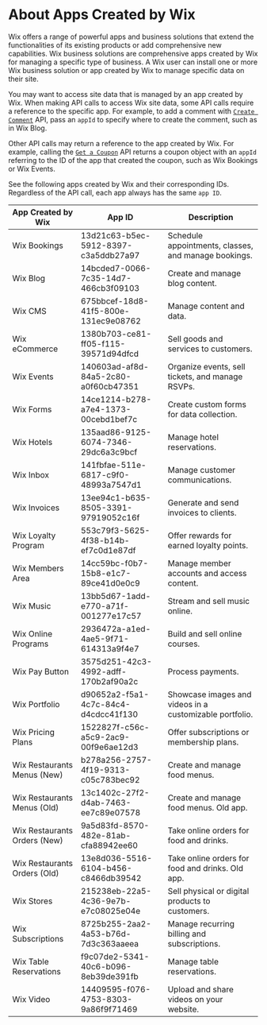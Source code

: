 # About Apps Created by Wix

Wix offers a range of powerful apps and business solutions that extend the functionalities of its existing products or add comprehensive new capabilities. Wix business solutions are comprehensive apps created by Wix for managing a specific type of business. A Wix user can install one or more Wix business solution or app created by Wix to manage specific data on their site. 

You may want to access site data that is managed by an app created by Wix. When making API calls to access Wix site data, some API calls require a reference to the specific app. For example, to add a comment with [`Create Comment`](https://dev.wix.com/docs/rest/api-reference/comments/comments/create-comment) API, pass an `appId` to specify where to create the comment, such as in Wix Blog. 

Other API calls may return a reference to the app created by Wix. For example, calling the [`Get a Coupon`](https://dev.wix.com/docs/rest/api-reference/coupons/coupons/get-a-coupon) API returns a coupon object with an `appId` referring to the ID of the app that created the coupon, such as Wix Bookings or Wix Events. 

See the following apps created by Wix and their corresponding IDs. Regardless of the API call, each app always has the same `app ID`.

| **App Created by Wix**        | **App ID**                           | **Description**                                         |
|-------------------------------|--------------------------------------|---------------------------------------------------------|
| Wix Bookings                  | 13d21c63-b5ec-5912-8397-c3a5ddb27a97 | Schedule appointments, classes, and manage bookings.    |
| Wix Blog                      | 14bcded7-0066-7c35-14d7-466cb3f09103 | Create and manage blog content.                         |
| Wix CMS                       | 675bbcef-18d8-41f5-800e-131ec9e08762 | Manage content and data.                                |
| Wix eCommerce                 | 1380b703-ce81-ff05-f115-39571d94dfcd | Sell goods and services to customers.                   |
| Wix Events                    | 140603ad-af8d-84a5-2c80-a0f60cb47351 | Organize events, sell tickets, and manage RSVPs.        |
| Wix Forms                     | 14ce1214-b278-a7e4-1373-00cebd1bef7c | Create custom forms for data collection.                |
| Wix Hotels                    | 135aad86-9125-6074-7346-29dc6a3c9bcf | Manage hotel reservations.                              |
| Wix Inbox                     | 141fbfae-511e-6817-c9f0-48993a7547d1 | Manage customer communications.                         |
| Wix Invoices                  | 13ee94c1-b635-8505-3391-97919052c16f | Generate and send invoices to clients.                  |
| Wix Loyalty Program           | 553c79f3-5625-4f38-b14b-ef7c0d1e87df | Offer rewards for earned loyalty points.                |
| Wix Members Area              | 14cc59bc-f0b7-15b8-e1c7-89ce41d0e0c9 | Manage member accounts and access content.              |
| Wix Music                     | 13bb5d67-1add-e770-a71f-001277e17c57 | Stream and sell music online.                           |
| Wix Online Programs           | 2936472a-a1ed-4ae5-9f71-614313a9f4e7 | Build and sell online courses.                          |
| Wix Pay Button                | 3575d251-42c3-4992-adff-170b2af90a2c | Process payments.                                       |
| Wix Portfolio                 | d90652a2-f5a1-4c7c-84c4-d4cdcc41f130 | Showcase images and videos in a customizable portfolio. |
| Wix Pricing Plans             | 1522827f-c56c-a5c9-2ac9-00f9e6ae12d3 | Offer subscriptions or membership plans.                |
| Wix Restaurants Menus  (New)  | b278a256-2757-4f19-9313-c05c783bec92 | Create and manage food menus.                           |
| Wix Restaurants Menus  (Old)  | 13c1402c-27f2-d4ab-7463-ee7c89e07578 | Create and manage food menus. Old app.                  |
| Wix Restaurants Orders (New)  | 9a5d83fd-8570-482e-81ab-cfa88942ee60 | Take online orders for food and drinks.                 |
| Wix Restaurants Orders (Old)  | 13e8d036-5516-6104-b456-c8466db39542 | Take online orders for food and drinks. Old app.        |
| Wix Stores                    | 215238eb-22a5-4c36-9e7b-e7c08025e04e | Sell physical or digital products to customers.         |
| Wix Subscriptions             | 8725b255-2aa2-4a53-b76d-7d3c363aaeea | Manage recurring billing and subscriptions.             |
| Wix Table Reservations        | f9c07de2-5341-40c6-b096-8eb39de391fb | Manage table reservations.                              |
| Wix Video                     | 14409595-f076-4753-8303-9a86f9f71469 | Upload and share videos on your website.                |

